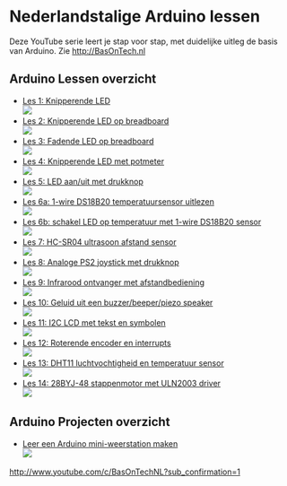 # Nederlandstalige Arduino lessen

Deze YouTube serie leert je stap voor stap, met duidelijke uitleg de basis van Arduino. Zie http://BasOnTech.nl

## Arduino Lessen overzicht
- [Les 1: Knipperende LED](https://www.youtube.com/watch?v=meo_OyqEbiM)  
[![](https://i.ytimg.com/vi/meo_OyqEbiM/mqdefault.jpg)](https://www.youtube.com/watch?v=meo_OyqEbiM)
- [Les 2: Knipperende LED op breadboard](https://www.youtube.com/watch?v=KgMocAMAJvg)  
[![](https://i.ytimg.com/vi/KgMocAMAJvg/mqdefault.jpg)](https://www.youtube.com/watch?v=KgMocAMAJvg)
- [Les 3: Fadende LED op breadboard](https://www.youtube.com/watch?v=ii_Pn7fmZME)  
[![](https://i.ytimg.com/vi/ii_Pn7fmZME/mqdefault.jpg)](https://www.youtube.com/watch?v=ii_Pn7fmZME)
- [Les 4: Knipperende LED met potmeter](https://www.youtube.com/watch?v=eTlsoSDBz7Y)  
[![](https://i.ytimg.com/vi/eTlsoSDBz7Y/mqdefault.jpg)](https://www.youtube.com/watch?v=eTlsoSDBz7Y)
- [Les 5: LED aan/uit met drukknop](https://www.youtube.com/watch?v=HKh-zfgpzGM)  
[![](https://i.ytimg.com/vi/HKh-zfgpzGM/mqdefault.jpg)](https://www.youtube.com/watch?v=HKh-zfgpzGM)
- [Les 6a: 1-wire DS18B20 temperatuursensor uitlezen](https://www.youtube.com/watch?v=_kC0871xKks)  
[![](https://i.ytimg.com/vi/_kC0871xKks/mqdefault.jpg)](https://www.youtube.com/watch?v=_kC0871xKks)
- [Les 6b: schakel LED op temperatuur met 1-wire DS18B20 sensor](https://www.youtube.com/watch?v=e0Uv_-s0qfg)  
[![](https://i.ytimg.com/vi/e0Uv_-s0qfg/mqdefault.jpg)](https://www.youtube.com/watch?v=e0Uv_-s0qfg)
- [Les 7: HC-SR04 ultrasoon afstand sensor](https://www.youtube.com/watch?v=88DST3tytLA)  
[![](https://i.ytimg.com/vi/88DST3tytLA/mqdefault.jpg)](https://www.youtube.com/watch?v=88DST3tytLA)
- [Les 8: Analoge PS2 joystick met drukknop](https://www.youtube.com/watch?v=HZoeU0aDpBY)  
[![](https://i.ytimg.com/vi/HZoeU0aDpBY/mqdefault.jpg)](https://www.youtube.com/watch?v=HZoeU0aDpBY)
- [Les 9: Infrarood ontvanger met afstandbediening](https://www.youtube.com/watch?v=f-lRbWZ-fFs)  
[![](https://i.ytimg.com/vi/f-lRbWZ-fFs/mqdefault.jpg)](https://www.youtube.com/watch?v=f-lRbWZ-fFs)
- [Les 10: Geluid uit een buzzer/beeper/piezo speaker](https://www.youtube.com/watch?v=ouRahrmCu4k)  
[![](https://i.ytimg.com/vi/ouRahrmCu4k/mqdefault.jpg)](https://www.youtube.com/watch?v=ouRahrmCu4k)
- [Les 11: I2C LCD met tekst en symbolen](https://www.youtube.com/watch?v=o9TrnCcZAGY)  
[![](https://i.ytimg.com/vi/o9TrnCcZAGY/mqdefault.jpg)](https://www.youtube.com/watch?v=o9TrnCcZAGY)
- [Les 12: Roterende encoder en interrupts](https://www.youtube.com/watch?v=tmYPuIvSdrg)  
[![](https://i.ytimg.com/vi/tmYPuIvSdrg/mqdefault.jpg)](https://www.youtube.com/watch?v=tmYPuIvSdrg)
- [Les 13: DHT11 luchtvochtigheid en temperatuur sensor](https://www.youtube.com/watch?v=2eKUI7Cq1nM)  
[![](https://i.ytimg.com/vi/2eKUI7Cq1nM/mqdefault.jpg)](https://www.youtube.com/watch?v=2eKUI7Cq1nM)
- [Les 14: 28BYJ-48 stappenmotor met ULN2003 driver](https://www.youtube.com/watch?v=4CtMKN3wuDA)  
[![](https://i.ytimg.com/vi/4CtMKN3wuDA/mqdefault.jpg)](https://www.youtube.com/watch?v=4CtMKN3wuDA)

## Arduino Projecten overzicht
- [Leer een Arduino mini-weerstation maken](https://www.youtube.com/watch?v=WHSDtcwUx2Y)  
[![](https://i.ytimg.com/vi/WHSDtcwUx2Y/mqdefault.jpg)](https://www.youtube.com/watch?v=WHSDtcwUx2Y)

http://www.youtube.com/c/BasOnTechNL?sub_confirmation=1